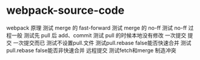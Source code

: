 # webpack-source-code

webpack 原理
测试 merge 的 fast-forward
测试 merge 的 no-ff
测试 no-ff 过程一般
测试先 pull 后 add、commit
测试 pull 的时候本地没有修改
一次提交
提交
一次提交而已
测试不设置pull.文件
测试pull.rebase false能否快速合并
测试pull.rebase false能否非快速合并
远程提交
测试fetch和merge
制造冲突
